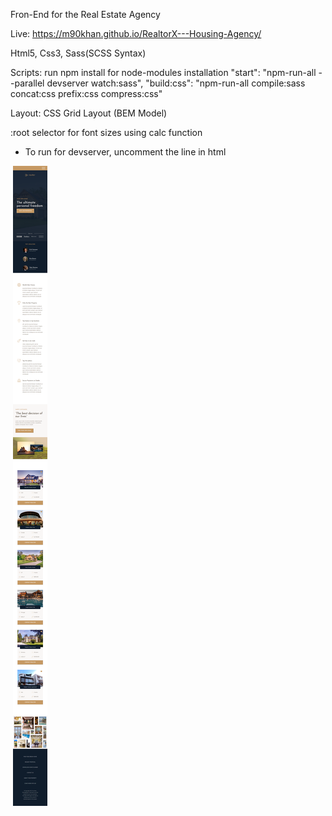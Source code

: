 Fron-End for the Real Estate Agency

Live: https://m90khan.github.io/RealtorX---Housing-Agency/

Html5, Css3, Sass(SCSS Syntax)

Scripts: run npm install for node-modules installation
"start": "npm-run-all --parallel devserver watch:sass",
"build:css": "npm-run-all compile:sass concat:css prefix:css compress:css"

Layout: CSS Grid Layout (BEM Model)

:root selector for font sizes using calc function

- To run for devserver, uncomment the line in html <!-- <link rel="stylesheet" href="icons/styles.css" /> -->

<img src="./img/desktop-view.jpg" alt="" />
<img src="./img/mobileview.png" alt="" />
